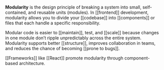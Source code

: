 **Modularity** is the design principle of breaking a system into small, self-contained, and reusable units (modules). In [[frontend]] development, modularity allows you to divide your [[codebase]] into [[components]] or files that each handle a specific responsibility.

Modular code is easier to [[maintain]], test, and [[scale]] because changes in one module don’t ripple unpredictably across the entire system. Modularity supports better [[structure]], improves collaboration in teams, and reduces the chance of becoming [[prone to bugs]].

[[Frameworks]] like [[React]] promote modularity through component-based architecture.